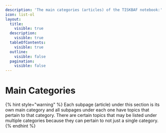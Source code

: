 ```yaml
---
description: 'The main categories (articles) of the TISKBAF notebook:'
icon: list-ol
layout:
  title:
    visible: true
  description:
    visible: true
  tableOfContents:
    visible: true
  outline:
    visible: false
  pagination:
    visible: false
---
```


# Main Categories

{% hint style="warning" %}
Each subpage (article) under this section is its own main category and all subpages under each one have topics that pertain to that category. There are certain topics that may be listed under multiple categories because they can pertain to not just a single category.
{% endhint %}
